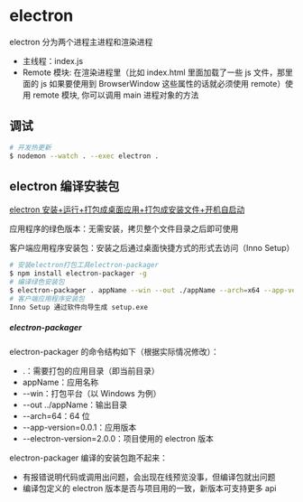 # electron

electron 分为两个进程主进程和渲染进程

- 主线程：index.js
- Remote 模块: 在渲染进程里（比如 index.html 里面加载了一些 js 文件，那里面的 js 如果要使用到 BrowserWindow 这些属性的话就必须使用 remote）使用 remote 模块, 你可以调用 main 进程对象的方法

## 调试

```bash
# 开发热更新
$ nodemon --watch . --exec electron .
```

## electron 编译安装包

[electron 安装+运行+打包成桌面应用+打包成安装文件+开机自启动](https://www.cnblogs.com/kakayang/p/9559777.html)

应用程序的绿色版本：无需安装，拷贝整个文件目录之后即可使用

客户端应用程序安装包：安装之后通过桌面快捷方式的形式去访问（Inno Setup）

```bash
# 安装electron打包工具electron-packager
$ npm install electron-packager -g
# 编译绿色安装包
$ electron-packager . appName --win --out ./appName --arch=x64 --app-version=1.0.0 --electron-version=1.0.0 --overwrite  --icon=./src/assets/favicon.ico --ignore=node_modules
# 客户端应用程序安装包
Inno Setup 通过软件向导生成 setup.exe
```

##### electron-packager

electron-packager 的命令结构如下（根据实际情况修改）：

- .：需要打包的应用目录（即当前目录）
- appName：应用名称
- --win：打包平台（以 Windows 为例）
- --out ../appName：输出目录
- --arch=64：64 位
- --app-version=0.0.1：应用版本
- --electron-version=2.0.0：项目使用的 electron 版本

electron-packager 编译的安装包跑不起来：

- 有报错说明代码或调用出问题，会出现在线预览没事，但编译包就出问题
- 编译包定义的 electron 版本是否与项目用的一致，新版本可支持更多 api
